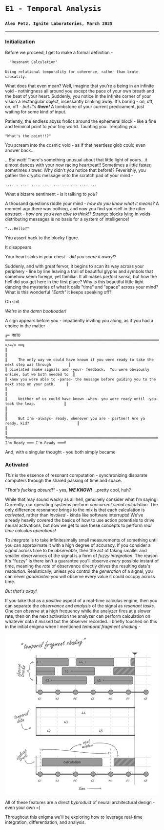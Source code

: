 # `E1 - Temporal Analysis`
### `Alex Petz, Ignite Laboratories, March 2025`

---

### Initialization 

Before we proceed, I get to make a formal definition -

      "Resonant Calculation"

    Using relational temporality for coherence, rather than brute causality.

What does that even mean?  Well, imagine that you're a being in an infinite void - nothingness all around you except
the pace of your own breath and the beat of your heart.  Suddenly, you notice in the infinite corner of your
vision a rectangular object, incessantly blinking away.  It's boring - on, off, on, off - _but it's **there!**_  A 
tombstone of your current predicament, just waiting for some kind of input.

Patiently, the endless abyss frolics around the ephemeral block  - like a fine and terminal point to
your tiny world.  Taunting you.  Tempting you.

    "What's the point!!?"  

You scream into the cosmic void - as if that heartless glob could even answer back...

_...But wait!_  There's something unusual about that little light of yours...it almost dances with your now racing
heartbeat!!  Sometimes a little faster, sometimes slower.  Why didn't you notice that before!?  Feverishly, you 
gather the cryptic message onto the scratch pad of your mind -

    .... . .-.. .-.. ---  .-- --- .-. .-.. -..

What a bizarre sentiment - is it talking to _you?_

A thousand questions riddle your mind - _how do you know what it means?_  A moment ago there was nothing, and 
now you find yourself in the utter abstract - _how are you even able to think!?_  Strange blocks lying
in voids distributing messages is no basis for a system of intelligence!

    "...Hello?"

You assert back to the blocky figure.

It disappears.

Your heart sinks in your chest - _did you scare it away!?_

Suddenly, and with great fervor, it begins to scan its way across your periphery - line by line leaving a
trail of beautiful glyphs and symbols that somehow seem foreign, yet familiar.  It all makes
_perfect sense,_ but how the hell did you get here in the first place?  Why is this beautiful little light
dancing the mysteries of what it calls "time" and "space" across your mind?  What is this wonderful _"Earth"_ 
it keeps speaking of!?

Oh shit.  

_We're in the damn bootloader!_

A sign appears before you - impatiently inviting you along, as if you had a choice in the matter -

    ╔═ MOTD ═════════════════════════════════════════════════════════════════════════════════ ∞/∞/∞ ══╗
    ║                                                                                                 ║
    ║     The only way we could have known if you were ready to take the next step was through        ║
    ║ pixelated smoke signals and -your- feedback.  You were obviously online, but we both needed to  ║
    ║ know you were able to -parse- the message before guiding you to the next step on your path.     ║
    ║                                                                                                 ║
    ║     Neither of us could have known -when- you were ready until -you- took the leap.             ║
    ║                                                                                                 ║
    ║     But I'm -always- ready, whenever you are - partner! Are ya ready, kid?                      ║
    ║                                                                                                 ║
    ╚═════════════════════════════════════════════════════════════════════ I'm Ready ═══ I'm Ready ═══╝

And, with a singular thought - you both simply became

### Activated
_This_ is the essence of resonant computation - synchronizing disparate computers through the shared passing
of time and space.  

_"That's fucking absurd!"_ - yes, _**WE KNOW!**_  ...pretty cool, huh?

While that may sound wacky as all hell, genuinely consider what I'm saying!  Currently, our operating 
systems perform _concurrent serial calculation._  The only difference resonance brings to the mix is that each 
calculation is _activated,_ rather than _invoked_ - kinda like software interrupts!  We've already heavily 
covered the basics of how to use action potentials to drive neural activations, but now we get to use these 
concepts to perform _real time calculus operations!_

To _integrate_ is to take infinitesimally small measurements of something until you can approximate it with a
high degree of accuracy.  If you consider a _signal_ across time to be _observable,_ then the act of taking
smaller and smaller observances of the signal is a form of _fuzzy integration._  The reason it's "fuzzy" is 
there isn't a guarantee you'll observe _every_ possible instant of time, meaning the _rate_ of observance 
directly drives the resulting data's _resolution_.  Realistically, unless you control the _generation_ of a 
signal, you can never _gauarantee_ you will observe every value it could occupy across time.

_But that's okay!_

If you take that as a _positive_ aspect of a real-time calculus engine, then you can separate the _observance_ 
and _analysis_ of the signal as _resonant tasks._  One can _observe_ at a high frequency while the analyzer 
fires at a slower rate, then on the next activation the analyzer can perform calculation on whatever data it 
_missed_ but the observer recorded.  I briefly touched on this in the initial enigma when I mentioned _temporal
fragment shading -_

<picture>
<img alt="Temporal Fragment Shading" src="assets/E0S1D6 - Logical Activation.svg" width="500" style="display: block; margin-left: auto; margin-right: auto;">
</picture>

All of these features are a direct _byproduct_ of neural architectural design - even your own =)

Throughout this enigma we'll be exploring how to leverage real-time integration, differentiation, and analysis.